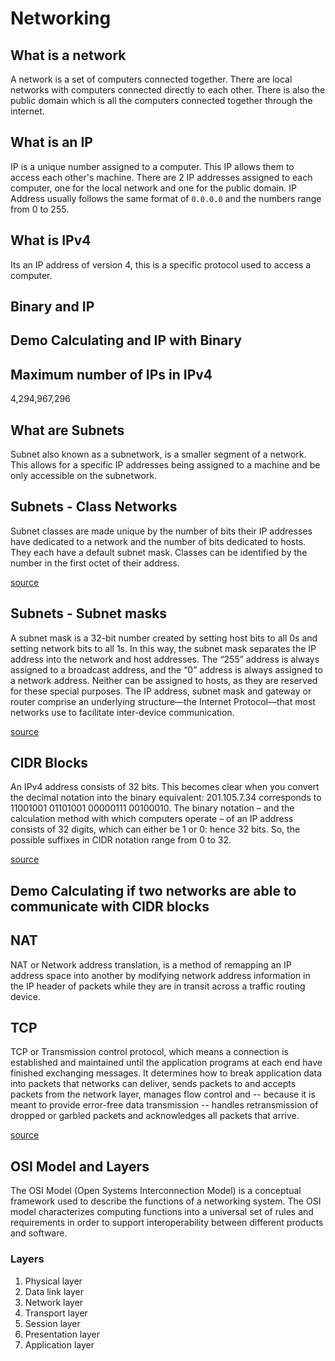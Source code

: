 # Networking

## What is a network

A network is a set of computers connected together. There are local networks with computers connected directly to each other. There is also the public domain which is all the computers connected together through the internet.

## What is an IP

IP is a unique number assigned to a computer. This IP allows them to access each other's machine. There are 2 IP addresses assigned to each computer, one for the local network and one for the public domain. IP Address usually follows the same format of `0.0.0.0` and the numbers range from 0 to 255.

## What is IPv4

Its an IP address of version 4, this is a specific protocol used to access a computer.

## Binary and IP

## Demo Calculating and IP with Binary

## Maximum number of IPs in IPv4

4,294,967,296

## What are Subnets

Subnet also known as a subnetwork, is a smaller segment of a network. This allows for a specific IP addresses being assigned to a machine and be only accessible on the subnetwork.

## Subnets - Class Networks

Subnet classes are made unique by the number of bits their IP addresses have dedicated to a network and the number of bits dedicated to hosts.  They each have a default subnet mask. Classes can be identified by the number in the first octet of their address.
</br>

[source](https://www.solarwindsmsp.com/blog/overview-of-subnet-classes#:~:text=Subnet%20classes%20are%20made%20unique,first%20octet%20of%20their%20address.)

## Subnets - Subnet masks

A subnet mask is a 32-bit number created by setting host bits to all 0s and setting network bits to all 1s. In this way, the subnet mask separates the IP address into the network and host addresses. The “255” address is always assigned to a broadcast address, and the “0” address is always assigned to a network address. Neither can be assigned to hosts, as they are reserved for these special purposes. The IP address, subnet mask and gateway or router comprise an underlying structure—the Internet Protocol—that most networks use to facilitate inter-device communication.
</br>

[source](https://avinetworks.com/glossary/subnet-mask/)

## CIDR Blocks

An IPv4 address consists of 32 bits. This becomes clear when you convert the decimal notation into the binary equivalent: 201.105.7.34 corresponds to 11001001 01101001 00000111 00100010. The binary notation – and the calculation method with which computers operate – of an IP address consists of 32 digits, which can either be 1 or 0: hence 32 bits. So, the possible suffixes in CIDR notation range from 0 to 32.
</br>

[source](https://www.ionos.co.uk/digitalguide/server/know-how/cidrclassless-inter-domain-routing/)

## Demo Calculating if two networks are able to communicate with CIDR blocks

## NAT

NAT or Network address translation, is a method of remapping an IP address space into another by modifying network address information in the IP header of packets while they are in transit across a traffic routing device.

## TCP

TCP or Transmission control protocol, which means a connection is established and maintained until the application programs at each end have finished exchanging messages. It determines how to break application data into packets that networks can deliver, sends packets to and accepts packets from the network layer, manages flow control and -- because it is meant to provide error-free data transmission -- handles retransmission of dropped or garbled packets and acknowledges all packets that arrive.
</br>

[source](https://searchnetworking.techtarget.com/definition/TCP)

## OSI Model and Layers

The OSI Model (Open Systems Interconnection Model) is a conceptual framework used to describe the functions of a networking system. The OSI model characterizes computing functions into a universal set of rules and requirements in order to support interoperability between different products and software.

### Layers

1. Physical layer
2. Data link layer
3. Network layer
4. Transport layer
5. Session layer
6. Presentation layer
7. Application layer
